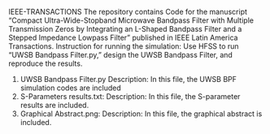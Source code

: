 IEEE-TRANSACTIONS
The repository contains Code for the manuscript “Compact Ultra-Wide-Stopband Microwave Bandpass Filter with Multiple Transmission Zeros by Integrating an L-Shaped Bandpass Filter and a Stepped Impedance Lowpass Filter” published in IEEE Latin America Transactions.
Instruction for running the simulation:
Use HFSS to run “UWSB Bandpass Filter.py,” design the UWSB Bandpass Filter, and reproduce the results. 
1.	UWSB Bandpass Filter.py
   Description: In this file, the UWSB BPF simulation codes are included
2.	S-Parameters results.txt:
  Description: In this file, the S-parameter results are included.
3.	Graphical Abstract.png:
   Description: In this file, the graphical abstract is included.
